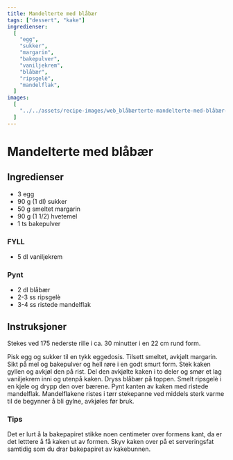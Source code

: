 ```yaml
---
title: Mandelterte med blåbær
tags: ["dessert", "kake"]
ingredienser:
  [
    "egg",
    "sukker",
    "margarin",
    "bakepulver",
    "vaniljekrem",
    "blåbær",
    "ripsgelè",
    "mandelflak",
  ]
images:
  [
    "../../assets/recipe-images/web_blåbærterte-mandelterte-med-blåbær-blåbærpai.jpg",
  ]
---
```


# Mandelterte med blåbær

## Ingredienser

- 3 egg
- 90 g (1 dl) sukker
- 50 g smeltet margarin
- 90 g (1 1/2) hvetemel
- 1 ts bakepulver

### FYLL

- 5 dl vaniljekrem

### Pynt

- 2 dl blåbær
- 2-3 ss ripsgelè
- 3-4 ss ristede mandelflak

## Instruksjoner

Stekes ved 175 nederste rille i ca. 30 minutter i en 22 cm rund form.

Pisk egg og sukker til en tykk eggedosis. Tilsett smeltet, avkjølt margarin. Sikt på mel og bakepulver og hell røre i en godt smurt form. Stek kaken gyllen og avkjøl den på rist. Del den avkjølte kaken i to deler og smør et lag vaniljekrem inni og utenpå kaken. Dryss blåbær på toppen. Smelt ripsgelè i en kjele og drypp den over bærene. Pynt kanten av kaken med ristede mandelflak. Mandelflakene ristes i tørr stekepanne ved middels sterk varme til de begynner å bli gylne, avkjøles før bruk.

### Tips

Det er lurt å la bakepapiret stikke noen centimeter over formens kant, da er det letttere å få kaken ut av formen. Skyv kaken over på et serveringsfat samtidig som du drar bakepapiret av kakebunnen.
